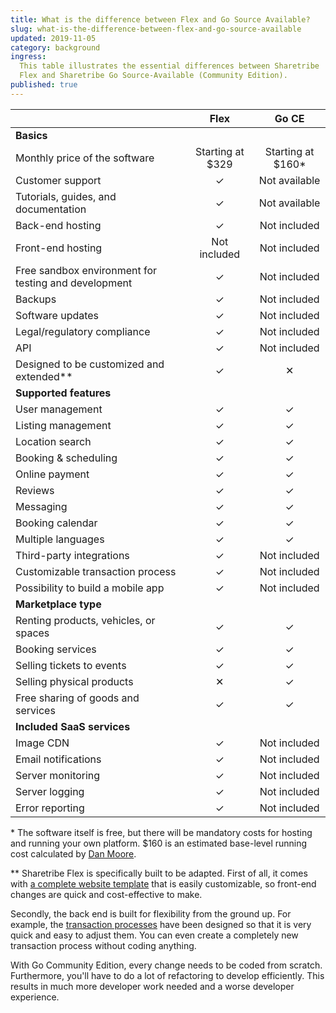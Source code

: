 ```yaml
---
title: What is the difference between Flex and Go Source Available?
slug: what-is-the-difference-between-flex-and-go-source-available
updated: 2019-11-05
category: background
ingress:
  This table illustrates the essential differences between Sharetribe
  Flex and Sharetribe Go Source-Available (Community Edition).
published: true
---
```


|                                                      |       Flex        |        Go CE        |
| ---------------------------------------------------- | :---------------: | :-----------------: |
| **Basics**                                           |                   |                     |
| Monthly price of the software                        | Starting at \$329 | Starting at \$160\* |
| Customer support                                     |         ✓         |    Not available    |
| Tutorials, guides, and documentation                 |         ✓         |    Not available    |
| Back-end hosting                                     |         ✓         |    Not included     |
| Front-end hosting                                    |   Not included    |    Not included     |
| Free sandbox environment for testing and development |         ✓         |    Not included     |
| Backups                                              |         ✓         |    Not included     |
| Software updates                                     |         ✓         |    Not included     |
| Legal/regulatory compliance                          |         ✓         |    Not included     |
| API                                                  |         ✓         |    Not included     |
| Designed to be customized and extended\*\*           |         ✓         |          ✕          |
| **Supported features**                               |                   |                     |
| User management                                      |         ✓         |          ✓          |
| Listing management                                   |         ✓         |          ✓          |
| Location search                                      |         ✓         |          ✓          |
| Booking & scheduling                                 |         ✓         |          ✓          |
| Online payment                                       |         ✓         |          ✓          |
| Reviews                                              |         ✓         |          ✓          |
| Messaging                                            |         ✓         |          ✓          |
| Booking calendar                                     |         ✓         |          ✓          |
| Multiple languages                                   |         ✓         |          ✓          |
| Third-party integrations                             |         ✓         |    Not included     |
| Customizable transaction process                     |         ✓         |    Not included     |
| Possibility to build a mobile app                    |         ✓         |    Not included     |
| **Marketplace type**                                 |                   |                     |
| Renting products, vehicles, or spaces                |         ✓         |          ✓          |
| Booking services                                     |         ✓         |          ✓          |
| Selling tickets to events                            |         ✓         |          ✓          |
| Selling physical products                            |         ✕         |          ✓          |
| Free sharing of goods and services                   |         ✓         |          ✓          |
| **Included SaaS services**                           |                   |                     |
| Image CDN                                            |         ✓         |    Not included     |
| Email notifications                                  |         ✓         |    Not included     |
| Server monitoring                                    |         ✓         |    Not included     |
| Server logging                                       |         ✓         |    Not included     |
| Error reporting                                      |         ✓         |    Not included     |

\* The software itself is free, but there will be mandatory costs for
hosting and running your own platform. \$160 is an estimated base-level
running cost calculated by
[Dan Moore](http://www.mooreds.com/wordpress/archives/2255).

\*\* Sharetribe Flex is specifically built to be adapted. First of all,
it comes with
[a complete website template](/introduction/getting-started-with-ftw-daily/)
that is easily customizable, so front-end changes are quick and
cost-effective to make.

Secondly, the back end is built for flexibility from the ground up. For
example, the [transaction processes](/background/transaction-process/)
have been designed so that it is very quick and easy to adjust them. You
can even create a completely new transaction process without coding
anything.

With Go Community Edition, every change needs to be coded from scratch.
Furthermore, you'll have to do a lot of refactoring to develop
efficiently. This results in much more developer work needed and a worse
developer experience.
